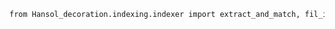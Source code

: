 ```markdown 
from Hansol_decoration.indexing.indexer import extract_and_match, fil_indices_to_n_correctly 
```
